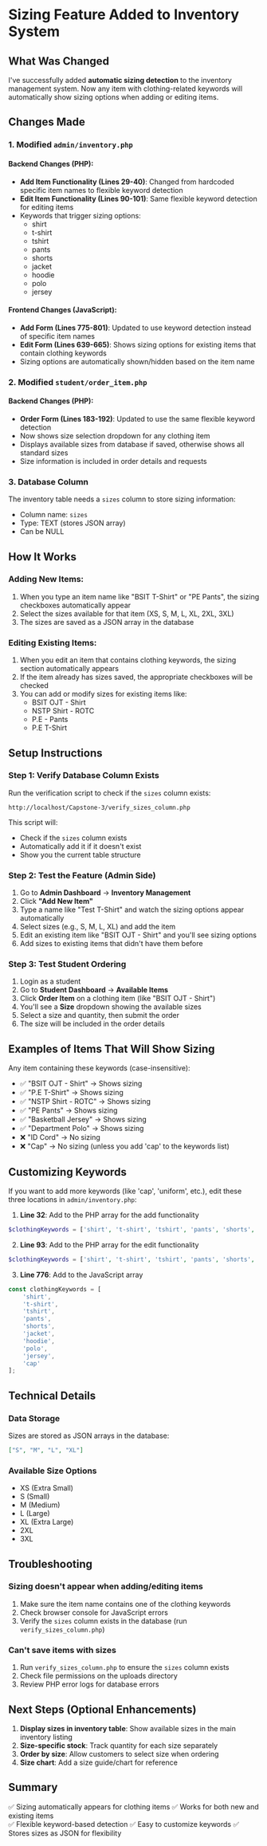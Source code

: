 # Sizing Feature Added to Inventory System

## What Was Changed

I've successfully added **automatic sizing detection** to the inventory management system. Now any item with clothing-related keywords will automatically show sizing options when adding or editing items.

## Changes Made

### 1. Modified `admin/inventory.php`

#### Backend Changes (PHP):
- **Add Item Functionality (Lines 29-40)**: Changed from hardcoded specific item names to flexible keyword detection
- **Edit Item Functionality (Lines 90-101)**: Same flexible keyword detection for editing items
- Keywords that trigger sizing options:
  - shirt
  - t-shirt
  - tshirt
  - pants
  - shorts
  - jacket
  - hoodie
  - polo
  - jersey

#### Frontend Changes (JavaScript):
- **Add Form (Lines 775-801)**: Updated to use keyword detection instead of specific item names
- **Edit Form (Lines 639-665)**: Shows sizing options for existing items that contain clothing keywords
- Sizing options are automatically shown/hidden based on the item name

### 2. Modified `student/order_item.php`

#### Backend Changes (PHP):
- **Order Form (Lines 183-192)**: Updated to use the same flexible keyword detection
- Now shows size selection dropdown for any clothing item
- Displays available sizes from database if saved, otherwise shows all standard sizes
- Size information is included in order details and requests

### 3. Database Column

The inventory table needs a `sizes` column to store sizing information:
- Column name: `sizes`
- Type: TEXT (stores JSON array)
- Can be NULL

## How It Works

### Adding New Items:
1. When you type an item name like "BSIT T-Shirt" or "PE Pants", the sizing checkboxes automatically appear
2. Select the sizes available for that item (XS, S, M, L, XL, 2XL, 3XL)
3. The sizes are saved as a JSON array in the database

### Editing Existing Items:
1. When you edit an item that contains clothing keywords, the sizing section automatically appears
2. If the item already has sizes saved, the appropriate checkboxes will be checked
3. You can add or modify sizes for existing items like:
   - BSIT OJT - Shirt
   - NSTP Shirt - ROTC
   - P.E - Pants
   - P.E T-Shirt

## Setup Instructions

### Step 1: Verify Database Column Exists

Run the verification script to check if the `sizes` column exists:

```
http://localhost/Capstone-3/verify_sizes_column.php
```

This script will:
- Check if the `sizes` column exists
- Automatically add it if it doesn't exist
- Show you the current table structure

### Step 2: Test the Feature (Admin Side)

1. Go to **Admin Dashboard** → **Inventory Management**
2. Click **"Add New Item"**
3. Type a name like "Test T-Shirt" and watch the sizing options appear automatically
4. Select sizes (e.g., S, M, L, XL) and add the item
5. Edit an existing item like "BSIT OJT - Shirt" and you'll see sizing options
6. Add sizes to existing items that didn't have them before

### Step 3: Test Student Ordering

1. Login as a student
2. Go to **Student Dashboard** → **Available Items**
3. Click **Order Item** on a clothing item (like "BSIT OJT - Shirt")
4. You'll see a **Size** dropdown showing the available sizes
5. Select a size and quantity, then submit the order
6. The size will be included in the order details

## Examples of Items That Will Show Sizing

Any item containing these keywords (case-insensitive):
- ✅ "BSIT OJT - Shirt" → Shows sizing
- ✅ "P.E T-Shirt" → Shows sizing
- ✅ "NSTP Shirt - ROTC" → Shows sizing
- ✅ "PE Pants" → Shows sizing
- ✅ "Basketball Jersey" → Shows sizing
- ✅ "Department Polo" → Shows sizing
- ❌ "ID Cord" → No sizing
- ❌ "Cap" → No sizing (unless you add 'cap' to the keywords list)

## Customizing Keywords

If you want to add more keywords (like 'cap', 'uniform', etc.), edit these three locations in `admin/inventory.php`:

1. **Line 32**: Add to the PHP array for the add functionality
```php
$clothingKeywords = ['shirt', 't-shirt', 'tshirt', 'pants', 'shorts', 'jacket', 'hoodie', 'polo', 'jersey', 'cap'];
```

2. **Line 93**: Add to the PHP array for the edit functionality
```php
$clothingKeywords = ['shirt', 't-shirt', 'tshirt', 'pants', 'shorts', 'jacket', 'hoodie', 'polo', 'jersey', 'cap'];
```

3. **Line 776**: Add to the JavaScript array
```javascript
const clothingKeywords = [
    'shirt',
    't-shirt',
    'tshirt',
    'pants',
    'shorts',
    'jacket',
    'hoodie',
    'polo',
    'jersey',
    'cap'
];
```

## Technical Details

### Data Storage
Sizes are stored as JSON arrays in the database:
```json
["S", "M", "L", "XL"]
```

### Available Size Options
- XS (Extra Small)
- S (Small)
- M (Medium)
- L (Large)
- XL (Extra Large)
- 2XL
- 3XL

## Troubleshooting

### Sizing doesn't appear when adding/editing items
1. Make sure the item name contains one of the clothing keywords
2. Check browser console for JavaScript errors
3. Verify the `sizes` column exists in the database (run `verify_sizes_column.php`)

### Can't save items with sizes
1. Run `verify_sizes_column.php` to ensure the `sizes` column exists
2. Check file permissions on the uploads directory
3. Review PHP error logs for database errors

## Next Steps (Optional Enhancements)

1. **Display sizes in inventory table**: Show available sizes in the main inventory listing
2. **Size-specific stock**: Track quantity for each size separately
3. **Order by size**: Allow customers to select size when ordering
4. **Size chart**: Add a size guide/chart for reference

## Summary

✅ Sizing automatically appears for clothing items
✅ Works for both new and existing items  
✅ Flexible keyword-based detection
✅ Easy to customize keywords
✅ Stores sizes as JSON for flexibility

